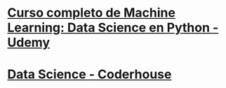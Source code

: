 # [Curso completo de Machine Learning: Data Science en Python - Udemy](./ds-machine-learning/)
# [Data Science - Coderhouse](./data-science-ch/)
